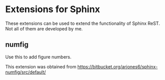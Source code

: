 # Extensions for Sphinx

These extensions can be used to extend the functionality of Sphinx ReST. Not
all of them are developed by me.

## numfig

Use this to add figure numbers.

This extension was obtained from
https://bitbucket.org/arjones6/sphinx-numfig/src/default/

